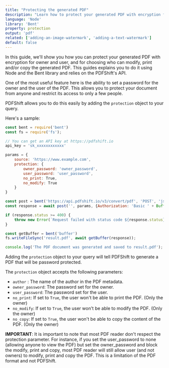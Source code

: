 ```yaml
---
title: "Protecting the generated PDF"
description: "Learn how to protect your generated PDF with encryption for owner and user, and for choosing who can modify, print and/or copy the generated PDF. This guides explains you to do it using Node and the Bent library and relies on the PDFShift's API."
language: 'Node'
library: 'Bent'
property: protection
output: 'pdf'
related: ['adding-an-image-watermark', 'adding-a-text-watermark']
default: false
---
```


In this guide, we'll show you how you can protect your generated PDF with encryption for owner and user, and for choosing who can modify, print and/or copy the generated PDF. This guides explains you to do it using Node and the Bent library and relies on the PDFShift's API.

One of the most useful feature here is the ability to set a password for the owner and the user of the PDF. This allows you to protect your document from anyone and restrict its access to only a few people.

PDFShift allows you to do this easily by adding the `protection` object to your query.

Here's a sample:

```javascript
const bent = require('bent')
const fs = require('fs');

// You can get an API key at https://pdfshift.io
api_key = 'sk_xxxxxxxxxxxx'

params = {
    source: 'https://www.example.com',
    protection: {
        owner_password: 'owner_password',
        user_password: 'user_password',
        no_print: True,
        no_modify: True
    }
}

const post = bent('https://api.pdfshift.io/v3/convert/pdf', 'POST', 'json', 200);
const response = await post('', params, {Authorization: 'Basic ' + Buffer.from('api:' + apiKey).toString('base64')});

if (response.status >= 400) {
    throw new Error(`Request failed with status code ${response.status}: ${response.data}`);
}

const getBuffer = bent('buffer')
fs.writeFileSync('result.pdf', await getBuffer(response));

console.log('The PDF document was generated and saved to result.pdf');
```

Adding the `protection` object to your query will tell PDFShift to generate a PDF that will be password protected.

The `protection` object accepts the following parameters:

 * `author` : The name of the author in the PDF metadata.
 * `owner_password`: The password set for the owner.
 * `user_password`: The password set for the user.
 * `no_print`: If set to `True`, the user won't be able to print the PDF. (Only the owner)
 * `no_modify`: If set to `True`, the user won't be able to modify the PDF. (Only the owner)
 * `no_copy`: If set to `True`, the user won't be able to copy the content of the PDF. (Only the owner)


**IMPORTANT**:
It is important to note that most PDF reader don't respect the protection parameter. For instance, if you set the user_password to none (allowing anyone to view the PDF) but set the owner_password and block the modify, print and copy, most PDF reader will still allow user (and not owners) to modify, print and copy the PDF. This is a limitation of the PDF format and not PDFShift.
